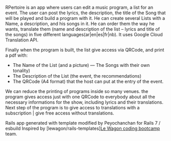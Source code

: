 RPertoire is an app where users can edit a music program, a list for an event.
The user can post the lyrics, the description, the title of the Song that will be played and build a program with it.
He can create several Lists with a Name, a description, and his songs in it.
He can order them the way he wants, translate them (name and description of the list – lyrics and title of the songs) in five different languages(ar|en|es|fr|nb). It uses Google Cloud Translation API.

Finally when the program is built, the list give access via QRCode, and print a pdf with:
- The Name of the List (and a picture)
— The Songs with their own tonality)
- The Description of the List (the event, the recommendations)
- The QRCode (A4 format) that the host can put at the entry of the event.

We can reduce the printing of programs inside so many venues. the program gives access just with one QRCode to everybody about all the necessary informations for the show, including lyrics and their translations.
Next step of the program is to give access to translations with a subscription | give free access without translations.


Rails app generated with template modified by Peyochanchan for Rails 7 / esbuild
Inspired by [lewagon/rails-templates][Le Wagon coding bootcamp](https://www.lewagon.com) team.
